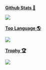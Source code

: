 <p align="center">
  <a href="#">
    <p><b>Github Stats 🎲<b></p>
    <img src="https://github-readme-stats.vercel.app/api?username=MelidaZ&theme=react&show_icons=true&hide_border=true&title_color=2c98ff&icon_color=2c98ff&bg_color=0d1117"/>
  </a>
  <br>
  
<p align="center">
  <a href="#">
    <p><b>Top Language 🌎<b></p>
    <img src="https://github-readme-stats.vercel.app/api/top-langs/?username=MelidaZ&layout=compact&include_all_commits=true&count_private=true&theme=react&show_icons=true&hide_border=true&title_color=2c98ff&icon_color=2c98ff&bg_color=0d1117"/>
  </a>
  <br>

<p align="center">
  <a href="#">
    <p><b>Trophy 🏆<b></p>
    <img src="https://github-profile-trophy.vercel.app/?username=MelidaZ&theme=discord"/>
  </a>
